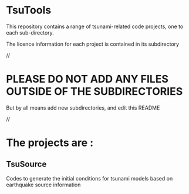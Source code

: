 TsuTools
========

This repository contains a range of tsunami-related code projects, one to each sub-directory.

The licence information for each project is contained in its subdirectory

//

PLEASE DO NOT ADD ANY FILES OUTSIDE OF THE SUBDIRECTORIES
=========================================================
But by all means add new subdirectories, and edit this README

//

The projects are :
==================

TsuSource
---------
Codes to generate the initial conditions for tsunami models based on earthquake source information




